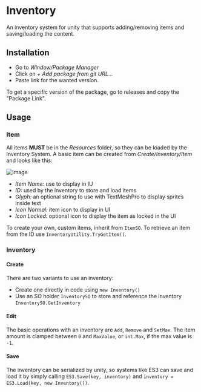 # Inventory
An inventory system for unity that supports adding/removing items and saving/loading the content.

## Installation

- Go to *Window/Package Manager*
- Click on *+ Add package from git URL...*
- Paste link for the wanted version.

To get a specific version of the package, go to releases and copy the "Package Link".

## Usage

### Item

All items **MUST** be in the *Resources* folder, so they can be loaded by the Inventory System.
A basic item can be created from *Create/Inventory/Item* and looks like this:

![image](https://user-images.githubusercontent.com/43440044/151854024-6c86c3a6-7dfd-4949-942f-7a2a81c89a64.png)

- *Item Name:* use to display in IU
- *ID:* used by the inventory to store and load items
- *Glyph:* an optional string to use with TextMeshPro to display sprites inside text
- *Icon Normal:* item icon to display in UI
- *Icon Locked:* optional icon to display the item as locked in the UI

To create your own, custom items, inherit from `ItemSO`.
To retrieve an item from the ID use `InventoryUtility.TryGetItem()`.

### Inventory

#### Create
There are two variants to use an inventory:
- Create one directly in code using `new Inventory()`
- Use an SO holder `InventorySO` to store and reference the inventory `InventorySO.GetInventory`

#### Edit
The basic operations with an inventory are `Add`, `Remove` and `SetMax`.
The item amount is clamped between `0` and `MaxValue`, or `int.Max`, if the max value is `-1`.

#### Save
The inventory can be serialized by unity, so systems like ES3 can save and load it by simply calling
`ES3.Save(key, inventory)` and `inventory = ES3.Load(key, new Inventory())`.